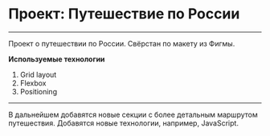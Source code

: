 # Проект: Путешествие по России
--------------------------------

Проект о путешествии по России.
Свёрстан по макету из Фигмы.

**Используемые технологии**

1. Grid layout
2. Flexbox
3. Positioning

-------------------------------

В дальнейшем добавятся новые секции 
с более детальным маршрутом путешествия. 
Добавятся новые технологии, например, JavaScript.
